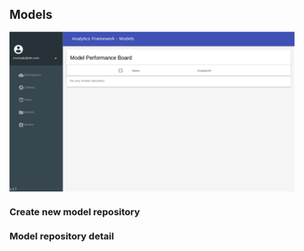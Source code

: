 ## Models

![](../_static/images/portal/models/default.png)

### Create new model repository

### Model repository detail